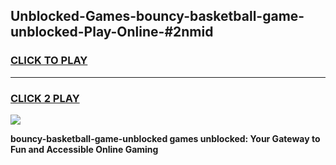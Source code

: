 
## Unblocked-Games-bouncy-basketball-game-unblocked-Play-Online-#2nmid
<h3>
<a href="https://premium.freeplayer.one?title=bouncy-basketball-game-unblocked&ref=24F">CLICK TO PLAY</a></h3>
<hr>

<h3>
<a href="https://premium.freeplayer.one?title=bouncy-basketball-game-unblocked&ref=24F">CLICK 2 PLAY</a>
  
</h3>

<a href="https://premium.freeplayer.one?title=bouncy-basketball-game-unblocked&ref=24F/"><img src="https://clearcache.store/games.png"></a>


**bouncy-basketball-game-unblocked games unblocked: Your Gateway to Fun and Accessible Online Gaming**
